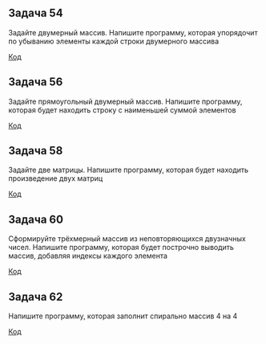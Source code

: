 ## Задача 54

Задайте двумерный массив. Напишите программу, которая упорядочит по убыванию элементы каждой строки двумерного массива

[Код](Task54/Program.cs)

## Задача 56

Задайте прямоугольный двумерный массив. Напишите программу, которая будет находить строку с наименьшей суммой элементов

[Код](Task56/Program.cs)

## Задача 58

Задайте две матрицы. Напишите программу, которая будет находить произведение двух матриц

[Код](Task58/Program.cs)

## Задача 60

Сформируйте трёхмерный массив из неповторяющихся двузначных чисел. Напишите программу, которая будет построчно выводить массив, добавляя индексы каждого элемента

[Код](Task60/Program.cs)

## Задача 62

Напишите программу, которая заполнит спирально массив 4 на 4

[Код](Task62/Program.cs)